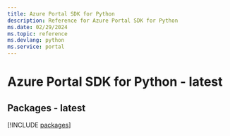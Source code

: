 ```yaml
---
title: Azure Portal SDK for Python
description: Reference for Azure Portal SDK for Python
ms.date: 02/29/2024
ms.topic: reference
ms.devlang: python
ms.service: portal
---
```

# Azure Portal SDK for Python - latest
## Packages - latest
[!INCLUDE [packages](portal-index.md)]